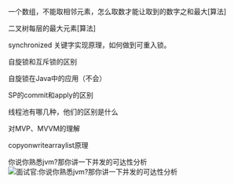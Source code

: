
一个数组，不能取相邻元素，怎么取数才能让取到的数字之和最大[算法]

二叉树每层的最大元素[算法]


synchronized 关键字实现原理，如何做到可重入锁。

自旋锁和互斥锁的区别

自旋锁在Java中的应用（不会）


SP的commit和apply的区别


线程池有哪几种，他们的区别是什么


对MVP、MVVM的理解


copyonwritearraylist原理



你说你熟悉jvm?那你讲一下并发的可达性分析
![面试官:你说你熟悉jvm?那你讲一下并发的可达性分析](https://blog.csdn.net/lilizhou2008/article/details/104489355/)











































